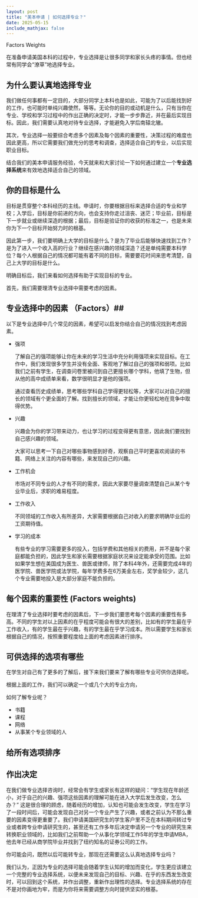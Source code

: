 ```yaml
---
layout: post
title: "美本申请 | 如何选择专业？"
date: 2025-05-15
include_mathjax: false
---
```

Factors
Weights

在准备申请美国本科的过程中，专业选择是让很多同学和家长头疼的事情。但也经常有同学会“潦草”地选择专业。

## 为什么要认真地选择专业 ##

我们做任何事都有一定目的，大部分同学上本科也是如此，可能为了以后能找到好的工作，也可能时单纯兴趣使然，等等。无论你的目的或动机是什么，只有当你在专业、学校和学习过程中的作出正确的决定时，才能一步步靠近，并在最后实现目标。因此，我们需要认真地对待专业选择，才能避免入学后南辕北辙。

其次，专业选择一般要综合考虑多个因素及每个因素的重要性，决策过程的难度也因此更高，所以它需要我们做充分的思考和调查，选择适合自己的专业，以后实现职业目标。

结合我们的美本申请服务经验，今天就来和大家讨论一下如何通过建立一个**专业选择系统**来有效地选择适合自己的领域。

## 你的目标是什么 ##

目标是贯穿整个本科经历的主线。申请时，你要根据目标来选择合适的专业和学校；入学后，目标是你前进的方向，也会支持你走过沮丧、迷茫；毕业前，目标是下一步就业或继续深造的根据；最后，目标是验证你的收获的标准之一，也是未来你为下一个目标开始努力时的根基。

因此第一步，我们要明确上大学的目标是什么？是为了毕业后能够快速找到工作？是为了进入一个收入高的行业？继续在感兴趣的领域深造？还是单纯需要本科学位？每个人根据自己的情况都可能有着不同的目标，需要要花时间来思考清楚，自己上大学的目标是什么。

明确目标后，我们来看如何选择有助于实现目标的专业。

首先，我们需要理清专业选择中需要考虑的因素。

## 专业选择中的因素 （Factors）##

以下是专业选择中几个常见的因素，希望可以启发你结合自己的情况找到考虑因素。

+ 强项

  了解自己的强项能够让你在未来的学习生活中充分利用强项来实现目标。在工作中，我们发现很多学生并没有全面、客观地了解过自己的强项和弱项。比如我们之前有学生，在调查问卷里被问到自己更擅长哪个学科，他填了生物，但从他的高中成绩单来看，数学很明显才是他的强项。

  通过查看历史成绩单，思考哪些学科自己学得更轻松等，大家可以对自己的擅长的领域有个更全面的了解。找到擅长的领域，才能让你更轻松地在竞争中取得优势。
  
+ 兴趣

  兴趣会为你的学习带来动力，也让学习的过程变得更有意思，因此我们要找到自己感兴趣的领域。

  大家可以思考一下自己对哪些事物感到好奇，观察自己平时更喜欢阅读的书籍、网络上关注的内容有哪些，来发现自己的兴趣。
  
+ 工作机会

  市场对不同专业的人才有不同的需求，因此大家要尽量调查清楚自己从某个专业毕业后，求职的难易程度。

+ 工作收入

  不同领域的工作收入有所差异，大家需要根据自己对收入的要求明确毕业后的工资期待值。

+ 学习的成本

  有些专业的学习需要更多的投入，包括学费和其他相关的费用，并不是每个家庭都能负担的，因此学生和家长需要根据家庭状况来设定能承受的范围。比如如果学生想在美国成为医生、兽医或律师，除了本科4年外，还需要完成4年的医学院、兽医学院或法学院，每年学费多在6万美金左右，奖学金较少，这几个专业需要地投入是大部分家庭不能负担的。


## 每个因素的重要性 (Factors weights) ##

在理清了专业选择时要考虑的因素后，下一步我们要思考每个因素的重要性有多高。不同的学生对以上因素的在乎程度可能会有很大的差别，比如有的学生最在乎工作收入，有的学生最在乎兴趣，有的学生最在乎学习成本。所以需要学生和家长根据自己的情况，按照重要程度给上面的考虑因素进行排序。


## 可供选择的选项有哪些 ##

在学生对自己有了更多的了解后，接下来我们要来了解有哪些专业可供你选择呢。

根据上面的工作，我们可以确定一个或几个大的专业方向，

如何了解专业呢？

+ 书籍
+ 课程
+ 网络
+ 从事某个专业领域的人

## 给所有选项排序 ##

## 作出决定 ##

在我们做专业选择咨询时，经常会有学生或家长有这样的疑问：“学生现在年龄还小，对于自己的兴趣、强项这些因素的理解可能在进入大学后发生改变，怎么办？” 这是很合理的顾虑，随着经历的增加，认知也可能会发生改变，学生在学习了一段时间后，可能会发现自己对另一个专业产生了兴趣，或者之前认为不那么重要的因素变得更重要了。我们申请美国研究生的学生客户里不乏在本科期间转过专业或者跨专业申请研究生的，甚至还有工作多年后决定申请另一个专业的研究生来转换职业领域的，比如我们之前帮助一个从事化学领域工作5年的学生申请MBA，他去年已经从商学院毕业并找到了纽约知名的证券公司的工作。

你可能会问，既然以后可能转专业，那现在还需要这么认真地选择专业吗？

我们认为，正因为专业的选择可能会随着学生认知的增加而变化，学生更应该建立一个完整的专业选择系统，以便未来发现自己的目标、兴趣、在乎的东西发生改变时，可以回到这个系统，并作出调整，重新作出理性的选择。专业选择系统的存在不是对你画地为牢，而是为你将来需要调整方向时提供坚实的根基。
